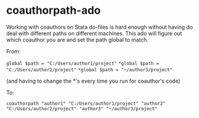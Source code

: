 # coauthorpath-ado

Working with coauthors on Stata do-files is hard enough without having do deal with different paths on different machines. This ado will figure out which coauthor you are and set the path global to match.

From:

`global $path = "C:/Users/author1/project"`
`*global $path = "C:/Users/author2/project"`
`*global $path = "~/author3/project"`

(and having to change the *'s every time you run for coauthor's code)

To:

`coauthorpath "author1" "C:/Users/author1/project" "author2" "C:/Users/author2/project" "author3" "~/author3/project"`

